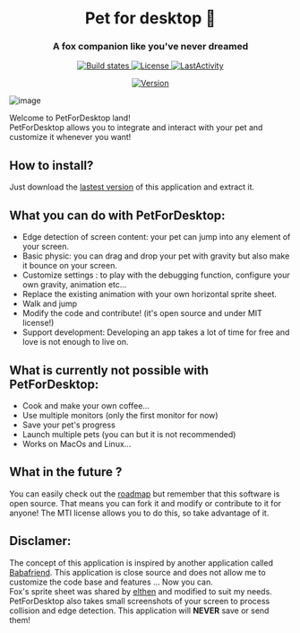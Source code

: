 <h1 align="center" style="border-bottom: none;">Pet for desktop 🦊</h1>
<h3 align="center">A fox companion like you've never dreamed</h3>
<p align="center">
  <a href="https://github.com/semantic-release/semantic-release/actions?query=workflow%3ATest+branch%3Amaster">
    <img alt="Build states" src="https://github.com/semantic-release/semantic-release/workflows/Test/badge.svg">
  </a>
  <a href="LICENSE">
    <img alt="License" src="https://img.shields.io/badge/License-MIT-blue.svg">
  </a>
  <a href="#LastActivity">
    <img alt="LastActivity" src="https://img.shields.io/github/last-commit/Renardjojo/PetForDesktop">
  </a>
</p>
<p align="center">
  <a href="package.json">
    <img alt="Version" src="https://img.shields.io/github/package-json/v/Renardjojo/PetForDesktop">
  </a>
</p>

![image](https://user-images.githubusercontent.com/55276408/195999573-1e5f854b-230b-4e17-9920-6493975ed145.png)
 
Welcome to PetForDesktop land!  
PetForDesktop allows you to integrate and interact with your pet and customize it whenever you want!  

## How to install?
Just download the [lastest version](https://github.com/Renardjojo/PetDesktop//releases/latest) of this application and extract it.

## What you can do with PetForDesktop:
- Edge detection of screen content: your pet can jump into any element of your screen.
- Basic physic: you can drag and drop your pet with gravity but also make it bounce on your screen.
- Customize settings : to play with the debugging function, configure your own gravity, animation etc...
- Replace the existing animation with your own horizontal sprite sheet.
- Walk and jump
- Modify the code and contribute! (it's open source and under MIT license!)
- Support development: Developing an app takes a lot of time for free and love is not enough to live on.

## What is currently not possible with PetForDesktop:
- Cook and make your own coffee...
- Use multiple monitors (only the first monitor for now)
- Save your pet's progress
- Launch multiple pets (you can but it is not recommended)
- Works on MacOs and Linux...

## What in the future ?
You can easily check out the [roadmap](https://github.com/Renardjojo/PetDesktop/projects?query=is%3Aopen) but remember that this software is open source.
That means you can fork it and modify or contribute to it for anyone! The MTI license allows you to do this, so take advantage of it.

## Disclamer:
The concept of this application is inspired by another application called [Babafriend](https://hempuli.itch.io/baba-friend). This application is close source and does not allow me to customize the code base and features ... Now you can.  
Fox's sprite sheet was shared by [elthen](https://elthen.itch.io/2d-pixel-art-fox-sprites) and modified to suit my needs.  
PetForDesktop also takes small screenshots of your screen to process collision and edge detection. This application will **NEVER** save or send them! 
